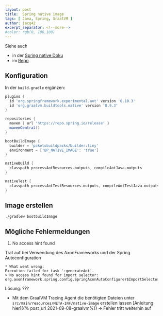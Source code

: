 ```yaml
---
layout: post
title:  Spring native image
tags: [ Java, Spring, GraalVM ]
author: jacq42
excerpt_separator: <!--more-->
#color: rgb(0, 100,100)
---
```


<!--more-->

Siehe auch 
* in der [Spring native Doku](https://docs.spring.io/spring-native/docs/current/reference/htmlsingle/)
* im [Repo](https://github.com/spring-projects-experimental/spring-native)

## Konfiguration

In der `build.gradle` ergänzen:
```groovy
plugins {
  id 'org.springframework.experimental.aot' version '0.10.3'
  id 'org.graalvm.buildtools.native' version '0.9.3'
}

repositories {
  maven { url 'https://repo.spring.io/release' }
  mavenCentral()
}

bootBuildImage {
  builder = 'paketobuildpacks/builder:tiny'
  environment = ['BP_NATIVE_IMAGE': 'true']
}

nativeBuild {
  classpath processAotResources.outputs, compileAotJava.outputs
}

nativeTest {
  classpath processAotTestResources.outputs, compileAotTestJava.outputs
}
```

## Image erstellen

`./gradlew bootbuildImage`

## Mögliche Fehlermeldungen

1. No access hint found

Trat auf bei Verwendung des AxonFrameworks und der Spring Autoconfiguration 

```
* What went wrong:
Execution failed for task ':generateAot'.
> No access hint found for import selector: org.axonframework.spring.config.SpringAxonAutoConfigurer$ImportSelector
```

Lösung: ???
* Mit dem GraalVM Tracing Agent die benötigten Dateien unter `src/main/resources/META-INF/native-image` erstellen lassen [Anleitung hier]({% post_url 2021-09-08-graalvm%}) -> Fehler tritt weiterhin auf